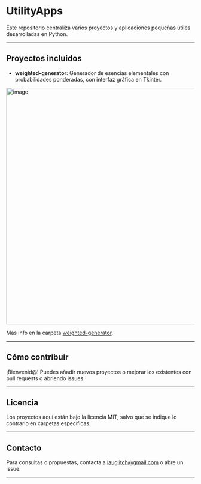 # UtilityApps

Este repositorio centraliza varios proyectos y aplicaciones pequeñas útiles desarrolladas en Python.

---

## Proyectos incluidos

- **weighted-generator**: Generador de esencias elementales con probabilidades ponderadas, con interfaz gráfica en Tkinter.
<img width="831" height="630" alt="image" src="https://github.com/user-attachments/assets/e6fbcfa8-fac9-450e-8343-ae31952238b4" />


  Más info en la carpeta [weighted-generator](./weighted-generator).


---

## Cómo contribuir

¡Bienvenid@! Puedes añadir nuevos proyectos o mejorar los existentes con pull requests o abriendo issues.

---

## Licencia

Los proyectos aquí están bajo la licencia MIT, salvo que se indique lo contrario en carpetas específicas.

---

## Contacto

Para consultas o propuestas, contacta a lauglitch@gmail.com o abre un issue.

---
